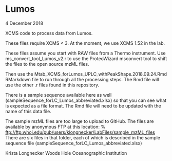 # Lumos
4 December 2018

XCMS code to process data from Lumos.

These files require XCMS < 3. At the moment, we use XCMS 1.52 in the lab. 

These files assume you start with RAW files from a Thermo instrument. Use ms_convert_tool_Lumos_v2.r to use the ProteoWizard msconvert tool to shift the files to the open source mzML files.

Then use the Mtab_XCMS_forLumos_UPLC_withPeakShape.2018.09.24.Rmd RMarkdown file to run through all the processing steps. The Rmd file will use the other .r files found in this repository.

There is a sample sequence available here as well (sampleSequence_forLC_Lumos_abbreviated.xlsx) so that you can see what is expected as a file format. The Rmd file will need to be updated with the name of this data file.

The sample mzML files are too large to upload to GitHub. The files are available by anonymous FTP at this location:
% ftp://ftp.whoi.edu/pub/users/klongnecker/LabFiles/sample_mzML_files
There are six files in that folder, each of which is described in the sample sequence file (sampleSequence_forLC_Lumos_abbreviated.xlsx)

Krista Longnecker
Woods Hole Oceanographic Institution
